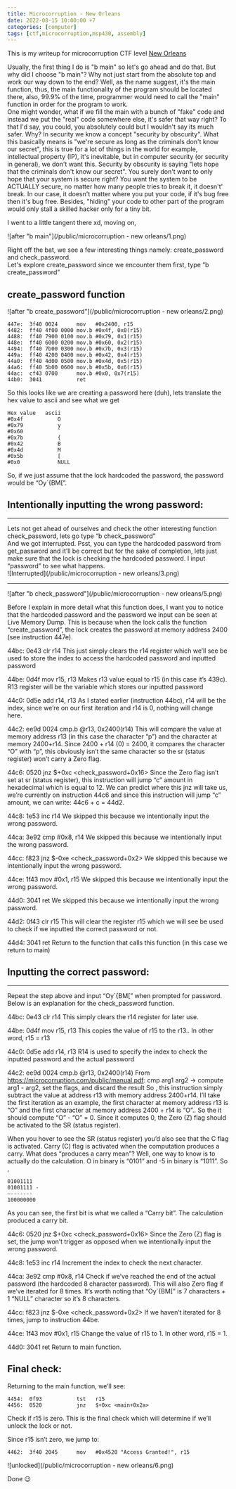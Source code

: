 ```yaml
---
title: Microcorruption - New Orleans
date: 2022-08-15 10:00:00 +7
categories: [computer]
tags: [ctf,microcorruption,msp430, assembly]
---
```


This is my writeup for microcorruption CTF level [New Orleans](https://microcorruption.com/debugger/New%20Orleans)

Usually, the first thing I do is "b main" so let's go ahead and do that. But why did I choose "b main"? Why not just start from the absolute top and work our way down to the end? Well, as the name suggest, it's the main function, thus, the main functionality of the program should be located there, also, 99.9% of the time, programmer would need to call the "main" function in order for the program to work.  
One might wonder, what if we fill the main with a bunch of "fake" code and instead we put the "real" code somewhere else, it's safer that way right? To that I'd say, you could, you absolutely could but I wouldn't say its much safer. Why? In security we know a concept "security by obscurity". What this basically means is "we're secure as long as the criminals don't know our secret", this is true for a lot of things in the world for example, intellectual property (IP), it's inevitable, but in computer security (or security in general), we don't want this. Security by obscurity is saying "lets hope that the criminals don't know our secret". You surely don't want to only hope that your system is secure right? You want the system to be ACTUALLY secure, no matter how many people tries to break it, it doesn't' break. In our case, it doesn't matter where you put your code, if it's bug free then it's bug free. Besides, "hiding" your code to other part of the program would only stall a skilled hacker only for a tiny bit. 

I went to a little tangent there xd, moving on,

![after "b main"](/public/microcorruption - new orleans/1.png)

Right off the bat, we see a few interesting things namely: create\_password and check\_password.  
Let's explore create\_password since we encounter them first, type “b create\_password”

## create_password function

![after "b create_password"](/public/microcorruption - new orleans/2.png)

```
447e:  3f40 0024      mov	#0x2400, r15
4482:  ff40 4f00 0000 mov.b	#0x4f, 0x0(r15)
4488:  ff40 7900 0100 mov.b	#0x79, 0x1(r15)
448e:  ff40 6000 0200 mov.b	#0x60, 0x2(r15)
4494:  ff40 7b00 0300 mov.b	#0x7b, 0x3(r15)
449a:  ff40 4200 0400 mov.b	#0x42, 0x4(r15)
44a0:  ff40 4d00 0500 mov.b	#0x4d, 0x5(r15)
44a6:  ff40 5b00 0600 mov.b	#0x5b, 0x6(r15)
44ac:  cf43 0700      mov.b	#0x0, 0x7(r15)
44b0:  3041           ret
```

So this looks like we are creating a password here (duh), lets translate the hex value to ascii and see what we get 
```
Hex value	ascii  
#0x4f	        O
#0x79	        y
#0x60           `
#0x7b	        {
#0x42	        B
#0x4d	        M
#0x5b	        [
#0x0	        NULL
```
So, if we just assume that the lock hardcoded the password, the password would be “Oy`{BM[”.


## Intentionally inputting the wrong password:
---
Lets not get ahead of ourselves and check the other interesting function check\_password, lets go type “b check\_password”   
And we got interrupted. Psst, you can type the hardcoded password from get_password and it’ll be correct but for the sake of completion, lets just make sure that the lock is checking the hardcoded password. I input “password” to see what happens.  
![Interrupted](/public/microcorruption - new orleans/3.png)

---

![after "b check_password"](/public/microcorruption - new orleans/5.png)

Before I explain in more detail what this function does, I want you to notice that the hardcoded password and the password we input can be seen at Live Memory Dump. This is because when the lock calls the function “create_password”, the lock creates the password at memory address 2400 (see instruction 447e).

44bc:  0e43           clr	r14
This just simply clears the r14 register which we’ll see be used to store the index to access the hardcoded password and inputted password

44be:  0d4f           mov	r15, r13
Makes r13 value equal to r15 (in this case it’s 439c). R13 register will be the variable which stores our inputted password

44c0:  0d5e           add	r14, r13
As I stated earlier (instruction 44bc), r14 will be the index, since we’re on our first iteration and r14 is 0, nothing will change here. 

44c2:  ee9d 0024      cmp.b	@r13, 0x2400(r14)
This will compare the value at memory address r13 (in this case the character “p”) and the character at memory 2400+r14. Since 2400 + r14 (0) = 2400, it compares the character “O” with “p”, this obviously isn’t the same character so the sr (status register) won’t carry a Zero flag. 

44c6:  0520           jnz	$+0xc <check_password+0x16>
Since the Zero flag isn’t set at sr (status register), this instruction will jump “c” amount in hexadecimal which is equal to 12. 
We can predict where this jnz will take us, we’re currently on instruction 44c6 and since this instruction will jump “c” amount, we can write: 44c6 + c = 44d2. 

44c8:  1e53           inc	r14
We skipped this because we intentionally input the wrong password. 

44ca:  3e92           cmp	#0x8, r14
We skipped this because we intentionally input the wrong password.

44cc:  f823           jnz	$-0xe <check_password+0x2>
We skipped this because we intentionally input the wrong password.

44ce:  1f43           mov	#0x1, r15
We skipped this because we intentionally input the wrong password.

44d0:  3041           ret
We skipped this because we intentionally input the wrong password.

44d2:  0f43           clr	r15
This will clear the register r15 which we will see be used to check if we inputted the correct password or not. 

44d4:  3041           ret
Return to the function that calls this function (in this case we return to main)


## Inputting the correct password:
---
Repeat the step above and input “Oy`{BM[” when prompted for password.
Below is an explanation for the check_password function.

44bc:  0e43           clr	r14
This simply clears the r14 register for later use.

44be:  0d4f           mov	r15, r13
This copies the value of r15 to the r13.. In other word, r15 = r13

44c0:  0d5e           add	r14, r13
R14 is used to specify the index to check the inputted password and the actual password

44c2:  ee9d 0024      cmp.b	@r13, 0x2400(r14)
From https://microcorruption.com/public/manual.pdf:
cmp arg1 arg2 → compute arg1 - arg2, set the flags, and discard the result
So , this instruction simply subtract the value at address r13 with memory address 2400+r14.
I’ll take the first iteration as an example, the first character at memory address r13 is “O” and the first character at memory address 2400 + r14 is “O”.. So the it should compute “O” - “O” = 0.
Since it computes 0, the Zero (Z) flag should be activated to the SR (status register).

When you hover to see the SR (status register) you’d also see that the C flag is activated.
Carry (C) flag is activated when the computation produces a carry. What does “produces a carry mean”?  Well, one way to know is to actually do the calculation. 
O in binary is “0101” and -5 in binary is “1011”. So , 
```
01001111 
01001111 -
—-------
100000000
```
As you can see, the first bit is what we called a “Carry bit”. The calculation produced a carry bit. 

44c6:  0520           jnz	$+0xc <check_password+0x16>
Since the Zero (Z) flag is set, the jump won’t trigger as opposed when we intentionally input the wrong password.

44c8:  1e53           inc	r14
Increment the index to check the next character.

44ca:  3e92           cmp	#0x8, r14
Check if we’ve reached the end of the actual password (the hardcoded 8 character password). This will also Zero flag if we’ve iterated for 8 times. It’s worth noting that “Oy`{BM[” is 7 characters + 1 “NULL” character so it’s 8 characters. 

44cc:  f823           jnz	$-0xe <check_password+0x2>
If we haven’t iterated for 8 times, jump to instruction 44be.

44ce:  1f43           mov	#0x1, r15
Change the value of r15 to 1. In other word, r15 = 1.

44d0:  3041           ret
Return to main function.


## Final check:

Returning to the main function, we’ll see:
```
4454:  0f93           tst	r15
4456:  0520           jnz	$+0xc <main+0x2a>
```
Check if r15 is zero. This is the final check which will determine if we’ll unlock the lock or not. 

Since r15 isn’t zero, we jump to:

```
4462:  3f40 2045      mov	#0x4520 "Access Granted!", r15
```

![unlocked](/public/microcorruption - new orleans/6.png)

Done 😉️












